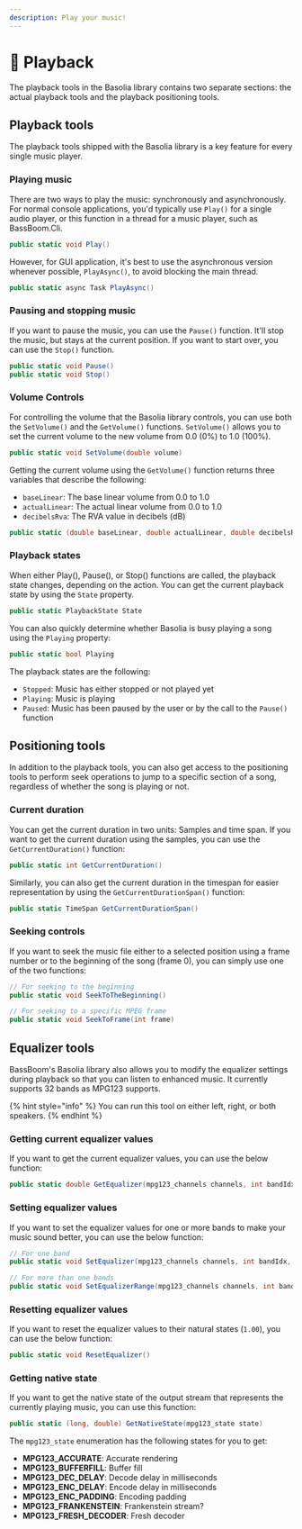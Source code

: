```yaml
---
description: Play your music!
---
```


# 🎼 Playback

The playback tools in the Basolia library contains two separate sections: the actual playback tools and the playback positioning tools.

## Playback tools

The playback tools shipped with the Basolia library is a key feature for every single music player.

### Playing music

There are two ways to play the music: synchronously and asynchronously. For normal console applications, you'd typically use `Play()` for a single audio player, or this function in a thread for a music player, such as BassBoom.Cli.

```csharp
public static void Play()
```

However, for GUI application, it's best to use the asynchronous version whenever possible, `PlayAsync()`, to avoid blocking the main thread.

```csharp
public static async Task PlayAsync()
```

### Pausing and stopping music

If you want to pause the music, you can use the `Pause()` function. It'll stop the music, but stays at the current position. If you want to start over, you can use the `Stop()` function.

```csharp
public static void Pause()
public static void Stop()
```

### Volume Controls

For controlling the volume that the Basolia library controls, you can use both the `SetVolume()` and the `GetVolume()` functions. `SetVolume()` allows you to set the current volume to the new volume from 0.0 (0%) to 1.0 (100%).

```csharp
public static void SetVolume(double volume)
```

Getting the current volume using the `GetVolume()` function returns three variables that describe the following:

* `baseLinear`: The base linear volume from 0.0 to 1.0
* `actualLinear`: The actual linear volume from 0.0 to 1.0
* `decibelsRva`: The RVA value in decibels (dB)

```csharp
public static (double baseLinear, double actualLinear, double decibelsRva) GetVolume()
```

### Playback states

When either Play(), Pause(), or Stop() functions are called, the playback state changes, depending on the action. You can get the current playback state by using the `State` property.

```csharp
public static PlaybackState State
```

You can also quickly determine whether Basolia is busy playing a song using the `Playing` property:

```csharp
public static bool Playing
```

The playback states are the following:

* `Stopped`: Music has either stopped or not played yet
* `Playing`: Music is playing
* `Paused`: Music has been paused by the user or by the call to the `Pause()` function

## Positioning tools

In addition to the playback tools, you can also get access to the positioning tools to perform seek operations to jump to a specific section of a song, regardless of whether the song is playing or not.

### Current duration

You can get the current duration in two units: Samples and time span. If you want to get the current duration using the samples, you can use the `GetCurrentDuration()` function:

```csharp
public static int GetCurrentDuration()
```

Similarly, you can also get the current duration in the timespan for easier representation by using the `GetCurrentDurationSpan()` function:

```csharp
public static TimeSpan GetCurrentDurationSpan()
```

### Seeking controls

If you want to seek the music file either to a selected position using a frame number or to the beginning of the song (frame 0), you can simply use one of the two functions:

```csharp
// For seeking to the beginning
public static void SeekToTheBeginning()

// For seeking to a specific MPEG frame
public static void SeekToFrame(int frame)
```

## Equalizer tools

BassBoom's Basolia library also allows you to modify the equalizer settings during playback so that you can listen to enhanced music. It currently supports 32 bands as MPG123 supports.

{% hint style="info" %}
You can run this tool on either left, right, or both speakers.
{% endhint %}

### Getting current equalizer values

If you want to get the current equalizer values, you can use the below function:

```csharp
public static double GetEqualizer(mpg123_channels channels, int bandIdx)
```

### Setting equalizer values

If you want to set the equalizer values for one or more bands to make your music sound better, you can use the below function:

```csharp
// For one band
public static void SetEqualizer(mpg123_channels channels, int bandIdx, double value)

// For more than one bands
public static void SetEqualizerRange(mpg123_channels channels, int bandIdxStart, int bandIdxEnd, double value)
```

### Resetting equalizer values

If you want to reset the equalizer values to their natural states (`1.00`), you can use the below function:

```csharp
public static void ResetEqualizer()
```

### Getting native state

If you want to get the native state of the output stream that represents the currently playing music, you can use this function:

```csharp
public static (long, double) GetNativeState(mpg123_state state)
```

The `mpg123_state` enumeration has the following states for you to get:

* **MPG123\_ACCURATE**: Accurate rendering
* **MPG123\_BUFFERFILL**: Buffer fill
* **MPG123\_DEC\_DELAY**: Decode delay in milliseconds
* **MPG123\_ENC\_DELAY**: Encode delay in milliseconds
* **MPG123\_ENC\_PADDING**: Encoding padding
* **MPG123\_FRANKENSTEIN**: Frankenstein stream?
* **MPG123\_FRESH\_DECODER**: Fresh decoder

